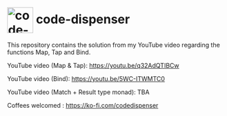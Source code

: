 <h1>
<img src="https://github.com/code-dispenser.png" align="center" height="60px" alt="code-dispenser icon" /> code-dispenser
</h1>

This repository contains the solution from my YouTube video regarding the functions Map, Tap and Bind.

YouTube video (Map & Tap): https://youtu.be/q32AdQTIBCw

YouTube video (Bind): https://youtu.be/5WC-ITWMTC0

YouTube video (Match + Result type monad): TBA 

Coffees welcomed : https://ko-fi.com/codedispenser

